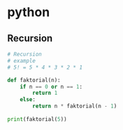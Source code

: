 # python 


## Recursion

```py
# Recursion 
# example 
# 5! = 5 * 4 * 3 * 2 * 1

def faktorial(n):
    if n == 0 or n == 1:
        return 1
    else:
        return n * faktorial(n - 1)
   
print(faktorial(5))
```

